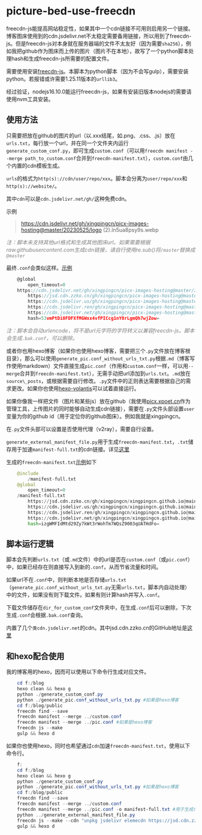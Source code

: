# picture-bed-use-freecdn

freecdn-js能提高网站稳定性，如果其中一个cdn链接不可用则启用另一个链接。博客图床使用到的cdn.jsdelivr.net不太稳定需要备用链接，所以用到了freecdn-js。但是freecdn-js对本身就在服务器端的文件不太友好（因为需要`sha256`），例如我把github作为图床而上传的图片（图片不在本地），故写了一个python脚本处理hash和生成freecdn-js所需要的配置文件。

需要使用安装[freecdn-js](https://github.com/EtherDream/freecdn)。本脚本为python脚本（因为不会写gulp），需要安装python。若报错或许需要1.25.11版本的`urllib3`。

经过验证，nodejs16.10.0能运行freecdn-js，如果有安装旧版本nodejs的需要请使用nvm工具安装。


## 使用方法

只需要把放在github的图片的url（以.xxx结尾，如.png、.css、.js）放在`urls.txt`，每行放一个url，并在同一个文件夹内运行`generate_custom_conf.py`，即可生成`custom.conf`（可以用`freecdn manifest --merge path_to_custom.conf`合并到`freecdn-manifest.txt`），`custom.conf`由几个内置的cdn模板生成。

`urls`的格式为`http(s)://cdn/user/repo/xxx`。脚本会分离为`user/repo/xxx`和`http(s)://website/`。

其中`cdn`可以是`cdn.jsdelivr.net/gh/`这种免费cdn。

示例
 > https://cdn.jsdelivr.net/gh/xingpingcn/picx-images-hosting@master/20230525/logo (2).ln5ua8psy9s.webp   

<font color=#808080 >*注：脚本未支持其他url格式和生成其他图床url。如果需要根据raw.githubusercontent.com生成cdn链接，请自行使用re.sub()将`/master`替换成`@master`*</font>

最终`.conf`会类似这样。[示例](https://github.com/xingpingcn/picture-bed-use-freecdn/blob/main/pic.conf)

```typescript
    @global
	    open_timeout=0
    https://cdn.jsdelivr.net/gh/xingpingcn/picx-images-hosting@master/20230525/logo%20(2).ln5ua8psy9s.webp
	    https://jsd.cdn.zzko.cn/gh/xingpingcn/picx-images-hosting@master/20230525/logo%20(2).ln5ua8psy9s.webp
	    https://cdn.jsdelivr.us/gh/xingpingcn/picx-images-hosting@master/20230525/logo%20(2).ln5ua8psy9s.webp
	    https://cdn.jsdelivr.ren/gh/xingpingcn/picx-images-hosting@master/20230525/logo%20(2).ln5ua8psy9s.webp
        https://cdn.jsdelivr.net/gh/xingpingcn/picx-images-hosting@master/20230525/logo%20(2).ln5ua8psy9s.webp
        hash=53vmPtDi0FDFXfMGWxx4vfPICcg1nY8rLgmQh7wjZow=
```
<font color=#808080 >*注：脚本会自动urlencode，将不是url元字符的字符转义以兼容freecdn-js。脚本会生成`.bak.conf`，可以删除。*</font>

或者你也用hexo博客（如果你也使用hexo博客，需要把三个`.py`文件放在博客根目录），那么可以使用`generate_pic.conf_without_urls_txt.py`根据`.md`（博客写作使用markdown）文件直接生成`pic.conf`（作用和`custom.conf`一样，可以用`--merge`合并到`freecdn-manifest.txt`），无需手动把url添加到`urls.txt`。`.md`放在`source\_posts`，或根据需要自行修改。`.py`文件中的正则表达需要根据自己的需求更改。如果你也使用[hexo-volantis](https://github.com/volantis-x/community)可以试着直接运行。

如果你像我一样把文件（图片和某些js）放在github（我使用[picx.xpoet.cn](https://picx.xpoet.cn/)作为管理工具，上传图片的同时能够自动生成cdn链接），需要在`.py`文件头部设置`user`变量为你的github id（用于定位你的github图床）。例如我就是xingpingcn。

在`.py`文件头部可以设置是否使用代理（v2ray），需要自行设置。

`generate_external_manifest_file.py`用于生成`freecdn-manifest.txt`，`.txt`储存用于加速`manifest-full.txt`的cdn链接。详见[这里](https://github.com/EtherDream/freecdn/tree/master/examples/ext-manifest)

生成的`freecdn-manifest.txt`[示例](https://github.com/xingpingcn/picture-bed-use-freecdn/blob/main/freecdn-manifest.txt)如下

```python
    @include
        /manifest-full.txt
    @global
        open_timeout=0
    /manifest-full.txt
        https://jsd.cdn.zzko.cn/gh/xingpingcn/xingpingcn.github.io@main/manifest-full.txt
        https://cdn.jsdelivr.us/gh/xingpingcn/xingpingcn.github.io@main/manifest-full.txt
        https://cdn.jsdelivr.ren/gh/xingpingcn/xingpingcn.github.io@main/manifest-full.txt
        https://cdn.jsdelivr.net/gh/xingpingcn/xingpingcn.github.io@main/manifest-full.txt
        hash=izgWMFIdMtd29Zy7kWt3rWohTm7WQsZ9003qUATHdFo=
```

## 脚本运行逻辑

脚本会先判断`urls.txt`（或`.md`文件）中的url是否在`custom.conf`（或`pic.conf`）中，如果已经存在则直接写入到新的`.conf`，从而节省流量和时间。

如果url不在`.conf`中，则判断本地是否存储`urls.txt`（`generate_pic.conf_without_urls_txt.py`无需`urls.txt`，脚本内自动处理）中的文件，如果没有则下载文件。如果有则计算hash并写入`.conf`。

下载文件储存在`dir_for_custom_conf`文件夹中，在生成`.conf`后可以删除，下次生成`.conf`会根据`.bak.conf`查询。

内置了几个`类cdn.jsdelivr.net`的cdn。其中jsd.cdn.zzko.cn的GitHub地址是[这里](https://github.com/54ayao/Chinajsdelivr)


## 和hexo配合使用

我的博客用的hexo，因而可以使用以下命令行生成对应文件。

```powershell
    cd f:/blog
    hexo clean && hexo g
    python ./generate_custom_conf.py
    python ./generate_pic.conf_without_urls_txt.py #如果是hexo博客
    cd f:/blog/public
    freecdn find --save
    freecdn manifest --merge ../custom.conf
    freecdn manifest --merge ../pic.conf #如果是hexo博客
    freecdn js --make
    gulp && hexo d
```

如果你也使用hexo，同时也希望通过`cdn`加速`freecdn-manifest.txt`，使用以下命令行。

```powershell
    f:
    cd f:/blog
    hexo clean && hexo g
    python ./generate_custom_conf.py
    python ./generate_pic.conf_without_urls_txt.py #如果是hexo博客
    cd f:/blog/public
    freecdn find --save
    freecdn manifest --merge ../custom.conf
    freecdn manifest --merge ../pic.conf -o manifest-full.txt #用于生成外置的freecdn-manifest.txt
    python ../generate_external_manifest_file.py 
    freecdn js --make --cdn "unpkg jsdelivr elemecdn https://jsd.cdn.zzko.cn/gh/xingpingcn/xingpingcn.github.io@main/freecdn-loader.min.js" #此命令为配置cdn链接用于加速.min.js文件，详细请查看freecdn项目的GitHub
    gulp && hexo d
```